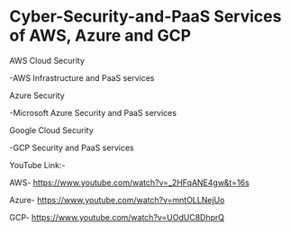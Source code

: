 # Cyber-Security-and-PaaS Services of AWS, Azure and GCP

AWS Cloud Security

-AWS Infrastructure and PaaS services

Azure Security

-Microsoft Azure Security and PaaS services

Google Cloud Security

-GCP Security and PaaS services

YouTube Link:-

AWS- https://www.youtube.com/watch?v=_2HFqANE4gw&t=16s

Azure- https://www.youtube.com/watch?v=mntOLLNejUo

GCP- https://www.youtube.com/watch?v=UOdUC8DhprQ


